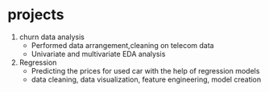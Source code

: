 # projects

1. churn data analysis
   * Performed data arrangement,cleaning on telecom data
   * Univariate and multivariate EDA analysis
2. Regression
   * Predicting the prices for used car with the help of regression models
   * data cleaning, data visualization, feature engineering, model creation
